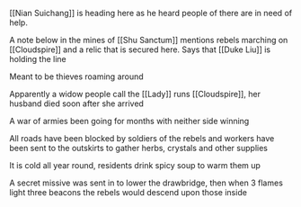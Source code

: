 [[Nian Suichang]] is heading here as he heard people of there are in need of help.

A note below in the mines of [[Shu Sanctum]] mentions rebels marching on [[Cloudspire]] and a relic that is secured here. Says that [[Duke Liu]] is holding the line

Meant to be thieves roaming around

Apparently a widow people call the [[Lady]] runs [[Cloudspire]], her husband died soon after she arrived

A war of armies been going for months with neither side winning

All roads have been blocked by soldiers of the rebels and workers have been sent to the outskirts to gather herbs, crystals and other supplies

It is cold all year round, residents drink spicy soup to warm them up

A secret missive was sent in to lower the drawbridge, then when 3 flames light three beacons the rebels would descend upon those inside